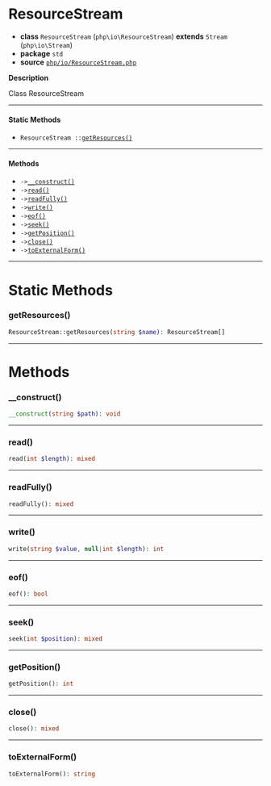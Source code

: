 # ResourceStream

- **class** `ResourceStream` (`php\io\ResourceStream`) **extends** `Stream` (`php\io\Stream`)
- **package** `std`
- **source** [`php/io/ResourceStream.php`](./src/main/resources/JPHP-INF/sdk/php/io/ResourceStream.php)

**Description**

Class ResourceStream

---

#### Static Methods

- `ResourceStream ::`[`getResources()`](#method-getresources)

---

#### Methods

- `->`[`__construct()`](#method-__construct)
- `->`[`read()`](#method-read)
- `->`[`readFully()`](#method-readfully)
- `->`[`write()`](#method-write)
- `->`[`eof()`](#method-eof)
- `->`[`seek()`](#method-seek)
- `->`[`getPosition()`](#method-getposition)
- `->`[`close()`](#method-close)
- `->`[`toExternalForm()`](#method-toexternalform)

---
# Static Methods

<a name="method-getresources"></a>

### getResources()
```php
ResourceStream::getResources(string $name): ResourceStream[]
```

---
# Methods

<a name="method-__construct"></a>

### __construct()
```php
__construct(string $path): void
```

---

<a name="method-read"></a>

### read()
```php
read(int $length): mixed
```

---

<a name="method-readfully"></a>

### readFully()
```php
readFully(): mixed
```

---

<a name="method-write"></a>

### write()
```php
write(string $value, null|int $length): int
```

---

<a name="method-eof"></a>

### eof()
```php
eof(): bool
```

---

<a name="method-seek"></a>

### seek()
```php
seek(int $position): mixed
```

---

<a name="method-getposition"></a>

### getPosition()
```php
getPosition(): int
```

---

<a name="method-close"></a>

### close()
```php
close(): mixed
```

---

<a name="method-toexternalform"></a>

### toExternalForm()
```php
toExternalForm(): string
```